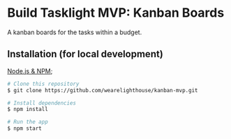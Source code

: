 # Build Tasklight MVP: Kanban Boards

A kanban boards for the tasks within a budget.

## Installation (for local development)

[Node.js & NPM](https://nodejs.org/en/);

```bash
# Clone this repository
$ git clone https://github.com/wearelighthouse/kanban-mvp.git

# Install dependencies
$ npm install

# Run the app
$ npm start
```
